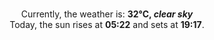 <p  align="center"><br/>Currently, the weather is: <b> 32°C, <i>clear sky</i></b></br>Today, the sun rises at <b>05:22</b> and sets at <b>19:17</b>.</p>